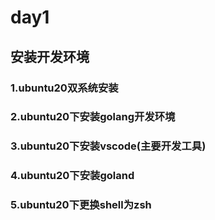 # day1

## 安装开发环境

### 1.ubuntu20双系统安装

### 2.ubuntu20下安装golang开发环境

### 3.ubuntu20下安装vscode(主要开发工具)

### 4.ubuntu20下安装goland

### 5.ubuntu20下更换shell为zsh
